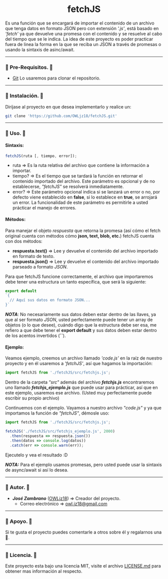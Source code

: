 <h1 align="center"> fetchJS </h1>

Es una función que se encargará de importar el contenido de un archivo que tenga datos en formato JSON pero con extensión _'.js'_, está basado en _'fetch'_ ya que devuelve una promesa con el contenido y se resuelve al cabo del tiempo que se le indica. La idea de este proyecto es poder practicar fuera de linea la forma en la que se reciba un JSON a través de promesas o usando la sintaxis de asinc/await.

- - -

### 📝 Pre-Requisitos. 📝 ###

  * [Git](https://git-scm.com/) Lo usaremos para clonar el repositorio.

- - -

### 🔧 Instalación. 🔧 ### 

Diríjase al proyecto en que desea implementarlo y realice un:

``` sh
git clone 'https://github.com/OWLjz18/fetchJS.git'
```

- - -

### 🔎 Uso. 🔎 ###

#### Sintaxis: ####
``` javascript
fetchJS(ruta [, tiempo, error]);
```

  * ruta => Es la ruta relativa del archivo que contiene la información a importar.
  * tiempo? => Es el tiempo que se tardará la función en retornar el contenido importado del archivo. Este parámetro es opcional y de no establecerse, _"fetchJS"_ se resolverá inmediatamente.
  * error? => Este parámetro opcional indica si se lanzará un error o no, por defecto viene establecido en **false**, si lo establece en **true**, se arrojará un error. La funcionalidad de este parámetro es permitirle a usted prácticar el manejo de errores.

#### Métodos: ####

Para manejar el objeto _respuesta_ que retorna la promesa (así cómo el fetch original cuenta con métodos cómo **json, text, blob, etc.**) fetchJS cuenta con dos métodos: 

  * **respuesta.text()** => Lee y devuelve el contenido del archivo importado en formato de texto.
  * **respuesta.json()** => Lee y devuelve el contenido del archivo importado parseado a formato _JSON_.

Para que fetchJS funcione correctamente, el archivo que importaremos debe tener una estructura un tanto específica, que será la siguiente:

``` javascript
export default 
`{
  // Aquí sus datos en formato JSON...
}`
```

**_NOTA_**: No necesariamente sus datos deben estar dentro de las llaves, ya que al ser formato _JSON_, usted perfectamente puede tener un array de objetos (o lo que desee), cuándo digo que la estructura debe ser esa, me refiero a que debe tener el **export default** y sus datos deben estar dentro de los acentos invertidos (**``**).

#### Ejemplo: ####

Veamos ejemplo, creemos un archivo llamado _'code.js'_ en la raíz de nuestro proyecto y en él usaremos a _'fetchJS'_, así que hagamos la importación:

``` javascript
import fetchJS from './fetchJS/src/fetchjs.js';
```

Dentro de la carpeta _"src"_ además del archivo **_fetchjs.js_**  encontraremos uno llamado **_fetchjs_ejemplo.js_** que puede usar para prácticar, así que en este ejemplo, usaremos ese archivo. (Usted muy perfectamente puede escribir su propio archivo)

Continuemos con el ejemplo. Vayamos a nuestro archivo _"code.js"_ y ya que importamos la función de _"fetchJS"_, démosle uso:

``` javascript
import fetchJS from './fetchJS/src/fetchjs.js';

fetchJS('./fetchJS/src/fetchjs_ejemplo.js', 2000)
  .then(respuesta => respuesta.json())
  .then(datos => console.log(datos))
  .catch(err => console.warn(err));
```

Ejecutelo y vea el resultado :D

**_NOTA:_** Para el ejemplo usamos promesas, pero usted puede usar la sintaxis de async/await si así lo desea.

- - - 

### 🦉 Autor. 🦉 ###

  * *__José Zambrano__* ([OWLjz18](https://github.com/OWLjz18)) => Creador del proyecto.
    * Correo electrónico => <owl.jz18@gmail.com>

- - -

### 🤝 Apoyo. 🤝 ###

Si te gusta el proyecto puedes comentarle a otros sobre él y regalarnos una 🌟.

- - -

### 📃 Licencia. 📃 ###

Este proyecto esta bajo una licencia MIT, visite el archivo [LICENSE.md](./LICENSE.md) para obtener mas información al respecto.
